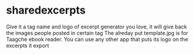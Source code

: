 # sharedexcerpts
Give it a tag name and logo of excerpt generator you love, it will give back the images people posted in certain tag
The alreday put template.jpg is for Taagche ebook reader. You can use any other app that puts its logo on the excerpts it export

